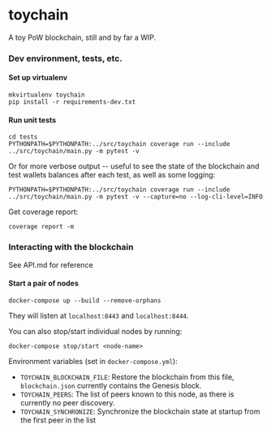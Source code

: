 # toychain
A toy PoW blockchain, still and by far a WIP.

### Dev environment, tests, etc.

#### Set up virtualenv
```
mkvirtualenv toychain
pip install -r requirements-dev.txt
```

#### Run unit tests
```
cd tests
PYTHONPATH=$PYTHONPATH:../src/toychain coverage run --include ../src/toychain/main.py -m pytest -v
```

Or for more verbose output -- useful to see the state of the blockchain and test wallets balances after each test, as well as some logging:
```
PYTHONPATH=$PYTHONPATH:../src/toychain coverage run --include ../src/toychain/main.py -m pytest -v --capture=no --log-cli-level=INFO
```

Get coverage report:
```
coverage report -m
```

### Interacting with the blockchain

See API.md for reference

#### Start a pair of nodes
```
docker-compose up --build --remove-orphans
```

They will listen at `localhost:8443` and `localhost:8444`.

You can also stop/start individual nodes by running:
```
docker-compose stop/start <node-name>
```

Environment variables (set in `docker-compose.yml`):
- `TOYCHAIN_BLOCKCHAIN_FILE`: Restore the blockchain from this file, `blockchain.json` currently contains the Genesis block.
- `TOYCHAIN_PEERS`: The list of peers known to this node, as there is currently no peer discovery.
- `TOYCHAIN_SYNCHRONIZE`: Synchronize the blockchain state at startup from the first peer in the list
